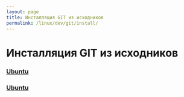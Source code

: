 ```yaml
---
layout: page
title: Инсталляция GIT из исходников
permalink: /linux/dev/git/install/
---
```



# Инсталляция GIT из исходников


### [Ubuntu](/linux/dev/git/install/ubuntu/)

### [Ubuntu](/linux/dev/git/install/centos/)
